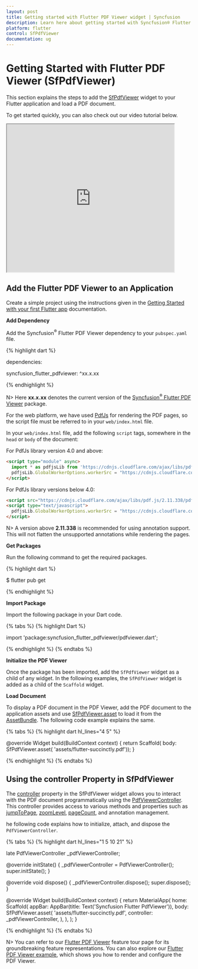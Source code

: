 ```yaml
---
layout: post
title: Getting started with Flutter PDF Viewer widget | Syncfusion
description: Learn here about getting started with Syncfusion® Flutter PDF Viewer (SfPdfViewer) widget, its elements, and more.
platform: flutter
control: SfPdfViewer
documentation: ug
---
```


# Getting Started with Flutter PDF Viewer (SfPdfViewer)
This section explains the steps to add the [SfPdfViewer](https://pub.dev/documentation/syncfusion_flutter_pdfviewer/latest/pdfviewer/SfPdfViewer-class.html) widget to your Flutter application and load a PDF document.

To get started quickly, you can also check out our video tutorial below. 

<style>#FlutterSfPdfViewerGettingStartedTutorial{width : 90% !important; height: 400px !important }</style> <iframe id='FlutterSfPdfViewerGettingStartedTutorial' src="https://www.youtube.com/embed/f1zEJZRdo7w?si=KaBtOjAEbrrRBw5y"></iframe>

## Add the Flutter PDF Viewer to an Application
Create a simple project using the instructions given in the [Getting Started with your first Flutter app](https://docs.flutter.dev/get-started/test-drive#choose-your-ide) documentation.

**Add Dependency**

Add the Syncfusion<sup>&reg;</sup> Flutter PDF Viewer dependency to your `pubspec.yaml` file.

{% highlight dart %}

dependencies:

syncfusion_flutter_pdfviewer: ^xx.x.xx

{% endhighlight %}

N> Here **xx.x.xx** denotes the current version of the [Syncfusion<sup>&reg;</sup> Flutter PDF Viewer](https://pub.dev/packages/syncfusion_flutter_pdfviewer/versions) package.

For the web platform, we have used [PdfJs](https://cdnjs.cloudflare.com/ajax/libs/pdf.js/2.11.338/pdf.min.js) for rendering the PDF pages, so the script file must be referred to in your `web/index.html` file.

In your `web/index.html` file, add the following `script` tags, somewhere in the `head` or `body` of the document:

For PdfJs library version 4.0 and above:
```html
<script type="module" async>
  import * as pdfjsLib from 'https://cdnjs.cloudflare.com/ajax/libs/pdf.js/4.10.38/pdf.min.mjs';
  pdfjsLib.GlobalWorkerOptions.workerSrc = "https://cdnjs.cloudflare.com/ajax/libs/pdf.js/4.10.38/pdf.worker.min.mjs";
</script>
```

For PdfJs library versions below 4.0:
```html
<script src="https://cdnjs.cloudflare.com/ajax/libs/pdf.js/2.11.338/pdf.min.js"></script>
<script type="text/javascript">
  pdfjsLib.GlobalWorkerOptions.workerSrc = "https://cdnjs.cloudflare.com/ajax/libs/pdf.js/2.11.338/pdf.worker.min.js";
</script>
```

N> A version above **2.11.338** is recommended for using annotation support. This will not flatten the unsupported annotations while rendering the pages.

**Get Packages** 

Run the following command to get the required packages.

{% highlight dart %}

$ flutter pub get

{% endhighlight %}

**Import Package**

Import the following package in your Dart code.

{% tabs %}
{% highlight Dart %}

import 'package:syncfusion_flutter_pdfviewer/pdfviewer.dart';

{% endhighlight %}
{% endtabs %}

**Initialize the PDF Viewer**

Once the package has been imported, add the `SfPdfViewer` widget as a child of any widget. In the following examples, the `SfPdfViewer` widget is added as a child of the `Scaffold` widget.

**Load Document**

To display a PDF document in the PDF Viewer, add the PDF document to the application assets and use [SfPdfViewer.asset](https://pub.dev/documentation/syncfusion_flutter_pdfviewer/latest/pdfviewer/SfPdfViewer/SfPdfViewer.asset.html) to load it from the [AssetBundle](https://api.flutter.dev/flutter/services/AssetBundle-class.html). The following code example explains the same.

{% tabs %}
{% highlight dart hl_lines="4 5" %}

@override
Widget build(BuildContext context) {
  return Scaffold(
      body: SfPdfViewer.asset(
              'assets/flutter-succinctly.pdf'));
}

{% endhighlight %}
{% endtabs %}

## Using the controller Property in SfPdfViewer

The [controller](https://pub.dev/documentation/syncfusion_flutter_pdfviewer/latest/pdfviewer/SfPdfViewer/controller.html) property in the SfPdfViewer widget allows you to interact with the PDF document programmatically using the [PdfViewerController](https://pub.dev/documentation/syncfusion_flutter_pdfviewer/latest/pdfviewer/PdfViewerController-class.html). This controller provides access to various methods and properties such as [jumpToPage](https://pub.dev/documentation/syncfusion_flutter_pdfviewer/latest/pdfviewer/PdfViewerController/jumpToPage.html), [zoomLevel](https://pub.dev/documentation/syncfusion_flutter_pdfviewer/latest/pdfviewer/PdfViewerController/zoomLevel.html), [pageCount](https://pub.dev/documentation/syncfusion_flutter_pdfviewer/latest/pdfviewer/PdfViewerController/pageCount.html), and annotation management.

he following code explains how to initialize, attach, and dispose the `PdfViewerController`.

{% tabs %}
{% highlight dart hl_lines="1 5 10 21" %}

late PdfViewerController _pdfViewerController;

@override
initState() {
  _pdfViewerController = PdfViewerController();
  super.initState();
}

@override
void dispose() {
  _pdfViewerController.dispose();
  super.dispose();
}

@override
Widget build(BuildContext context) {
  return MaterialApp(
    home: Scaffold(
      appBar: AppBar(title: Text('Syncfusion Flutter PdfViewer')),
      body: SfPdfViewer.asset(
        'assets/flutter-succinctly.pdf',
        controller: _pdfViewerController,
      ),
    ),
  );
}

{% endhighlight %}
{% endtabs %}

N> You can refer to our [Flutter PDF Viewer](https://www.syncfusion.com/flutter-widgets/flutter-pdf-viewer) feature tour page for its groundbreaking feature representations. You can also explore our [Flutter PDF Viewer example](https://flutter.syncfusion.com/#/pdf-viewer/getting-started), which shows you how to render and configure the PDF Viewer.